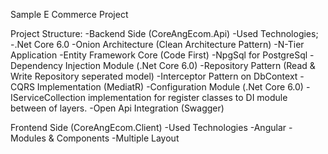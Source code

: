 Sample E Commerce Project


Project Structure:
-Backend Side (CoreAngEcom.Api)
  -Used Technologies;
    -.Net Core 6.0
    -Onion Architecture (Clean Architecture Pattern)
    -N-Tier Application
    -Entity Framework Core (Code First)
    -NpgSql for PostgreSql
    -Dependency Injection Module (.Net Core 6.0)
    -Repository Pattern (Read & Write Repository seperated model)
    -Interceptor Pattern on DbContext
    -CQRS Implementation (MediatR)
    -Configuration Module (.Net Core 6.0)
    -IServiceCollection implementation for register classes to DI module between of layers.
    -Open Api Integration (Swagger)
    
    
    
Frontend Side (CoreAngEcom.Client)
  -Used Technologies
    -Angular
    -Modules & Components
    -Multiple Layout 
